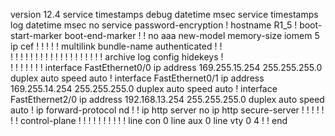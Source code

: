 version 12.4
service timestamps debug datetime msec
service timestamps log datetime msec
no service password-encryption
!
hostname R1_5
!
boot-start-marker
boot-end-marker
!
!
no aaa new-model
memory-size iomem 5
ip cef
!
!
!
!
!
multilink bundle-name authenticated
!
!         
!
!
!
!
!
!
!
!
!
!
!
!
!
!
!
!
!
!
!
archive
 log config
  hidekeys
!         
!
!
!
!
!
!
!
interface FastEthernet0/0
 ip address 169.255.15.254 255.255.255.0
 duplex auto
 speed auto
!
interface FastEthernet0/1
 ip address 169.255.14.254 255.255.255.0
 duplex auto
 speed auto
!
interface FastEthernet2/0
 ip address 192.168.13.254 255.255.255.0
 duplex auto
 speed auto
!
ip forward-protocol nd
!
!
ip http server
no ip http secure-server
!
!
!
!
!
!
!
control-plane
!
!
!
!
!
!
!
!
!
!
line con 0
line aux 0
line vty 0 4
!
!
end